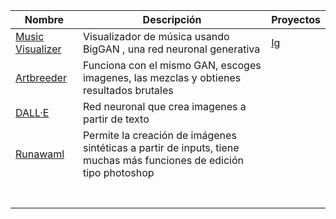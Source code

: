 
|Nombre  |Descripción   | Proyectos
|---|---|---|
| [Music Visualizer](https://github.com/msieg/deep-music-visualizer)  | Visualizador de música usando BigGAN , una red neuronal generativa  |  [Ig](https://www.instagram.com/p/CPLhxZcnsL6/)  |  
|  [Artbreeder](https://www.artbreeder.com/) | Funciona con el mismo GAN, escoges imagenes, las mezclas y obtienes resultados brutales |   |   
|  [DALL·E](https://openai.com/blog/dall-e/) |  Red neuronal que crea imagenes a partir de texto |   |
| [Runawaml](https://runwayml.com/) | Permite la creación de imágenes sintéticas a partir de inputs, tiene muchas más funciones de edición tipo photoshop  |   |
|  |   |   |
|  |   |   |
|  |   |   |
|  |   |   |
|  |   |   |
|  |   |   |
|  |   |   |